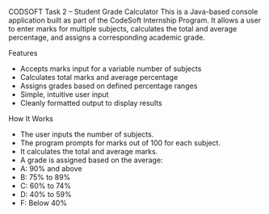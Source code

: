  CODSOFT Task 2 – Student Grade Calculator
This is a Java-based console application built as part of the CodeSoft Internship Program. It allows a user to enter marks for multiple subjects, calculates the total and average percentage, and assigns a corresponding academic grade.

 Features
-  Accepts marks input for a variable number of subjects
-  Calculates total marks and average percentage
-  Assigns grades based on defined percentage ranges
-  Simple, intuitive user input
-  Cleanly formatted output to display results

How It Works
- The user inputs the number of subjects.
- The program prompts for marks out of 100 for each subject.
- It calculates the total and average marks.
- A grade is assigned based on the average:
- A: 90% and above
- B: 75% to 89%
- C: 60% to 74%
- D: 40% to 59%
- F: Below 40%
